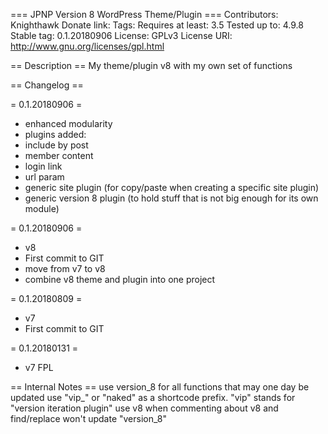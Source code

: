 === JPNP Version 8 WordPress Theme/Plugin ===
Contributors: Knighthawk
Donate link:
Tags:
Requires at least: 3.5
Tested up to: 4.9.8
Stable tag: 0.1.20180906
License: GPLv3
License URI: http://www.gnu.org/licenses/gpl.html

== Description ==
My theme/plugin v8 with my own set of functions


== Changelog ==

= 0.1.20180906 =
* enhanced modularity
* plugins added:
* 	include by post
*	member content
*	login link
*	url param
*	generic site plugin (for copy/paste when creating a specific site plugin)
*	generic version 8 plugin (to hold stuff that is not big enough for its own module)

= 0.1.20180906 =
* v8
* First commit to GIT
* move from v7 to v8
* combine v8 theme and plugin into one project

= 0.1.20180809 =
* v7
* First commit to GIT

= 0.1.20180131 =
* v7 FPL



== Internal Notes ==
use version_8 for all functions that may one day be updated
use "vip_" or "naked" as a shortcode prefix. "vip" stands for "version iteration plugin"
use v8 when commenting about v8 and find/replace won't update "version_8"